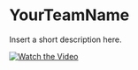 # YourTeamName
Insert a short description here.

[![Watch the Video]( https://yt-embed.herokuapp.com/embed?v=rZ9PkaaKjwU&t=215s)](http://www.youtube.com/watch?v=rZ9PkaaKjwU&t=215s)
